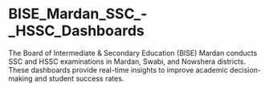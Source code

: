 # BISE_Mardan_SSC_-_HSSC_Dashboards
The Board of Intermediate &amp; Secondary Education (BISE) Mardan conducts SSC and HSSC examinations in Mardan, Swabi, and Nowshera districts. These dashboards provide real-time insights to improve academic decision-making and student success rates.
